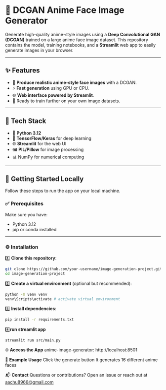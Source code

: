 # 🎨 DCGAN Anime Face Image Generator

Generate high-quality anime-style images using a **Deep Convolutional GAN (DCGAN)** trained on a large anime face image dataset. This repository contains the model, training notebooks, and a **Streamlit** web app to easily generate images in your browser.

---

## ✨ Features

- 🎨 **Produce realistic anime-style face images** with a DCGAN.
- ⚡ **Fast generation** using GPU or CPU.
- 🌐 **Web interface powered by Streamlit**.
- 🔄 Ready to train further on your own image datasets.

---

## 🧰 Tech Stack

- 🐍 **Python 3.12**
- 🧠 **TensorFlow/Keras** for deep learning
- 🌐 **Streamlit** for the web UI
- 🖼 **PIL/Pillow** for image processing
- 📊 NumPy for numerical computing

---


## 🚀 Getting Started Locally

Follow these steps to run the app on your local machine.

### ✅ Prerequisites
Make sure you have:
- Python 3.12
- pip or conda installed

---

### ⚙️ Installation

1️⃣ **Clone this repository**:
```bash
git clone https://github.com/your-username/image-generation-project.git
cd image-generation-project
```
2️⃣ **Create a virtual environment** (optional but recommended):
```bash
python -m venv venv
venv\Scripts\activate # activate virtual environment
```
3️⃣ **Install dependencies**:
```bash
pip install -r requirements.txt
```
4️⃣**run streamlit app**
```bash
streamlit run src/main.py
```
🌐 **Access the App**
anime-image-generator: http://localhost:8501

🧪 **Example Usage**
Click the generate button
It generates 16 different anime faces

📬 **Contact**
Questions or contributions? Open an issue or reach out at aachu8966@gmail.com




